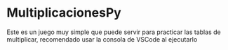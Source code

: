 # MultiplicacionesPy
Este es un juego muy simple que puede servir para practicar las tablas de multiplicar, recomendado usar la consola de VSCode al ejecutarlo
